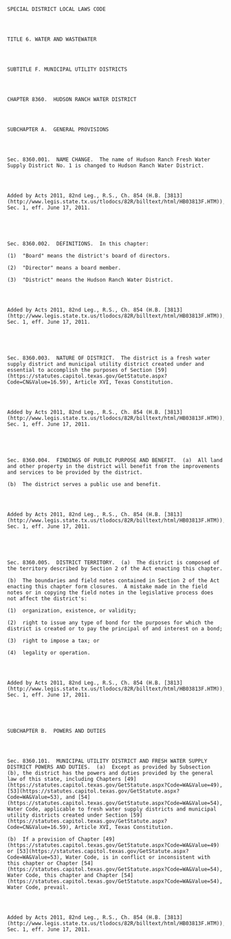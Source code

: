 ﻿
    
    
    	
    					
    
    
    SPECIAL DISTRICT LOCAL LAWS CODE
    
      
    
    
    TITLE 6. WATER AND WASTEWATER
    
      
    
    
    SUBTITLE F. MUNICIPAL UTILITY DISTRICTS
    
      
    
    
    CHAPTER 8360.  HUDSON RANCH WATER DISTRICT
    
      
    
    
    SUBCHAPTER A.  GENERAL PROVISIONS
    
      
    
    
    Sec. 8360.001.  NAME CHANGE.  The name of Hudson Ranch Fresh Water Supply District No. 1 is changed to Hudson Ranch Water District.
    
    
    
    
    Added by Acts 2011, 82nd Leg., R.S., Ch. 854 (H.B. [3813](http://www.legis.state.tx.us/tlodocs/82R/billtext/html/HB03813F.HTM)), Sec. 1, eff. June 17, 2011.
    
    
    
    
    
    Sec. 8360.002.  DEFINITIONS.  In this chapter:
    
    (1)  "Board" means the district's board of directors.
    
    (2)  "Director" means a board member.
    
    (3)  "District" means the Hudson Ranch Water District.
    
    
    
    
    Added by Acts 2011, 82nd Leg., R.S., Ch. 854 (H.B. [3813](http://www.legis.state.tx.us/tlodocs/82R/billtext/html/HB03813F.HTM)), Sec. 1, eff. June 17, 2011.
    
    
    
    
    
    Sec. 8360.003.  NATURE OF DISTRICT.  The district is a fresh water supply district and municipal utility district created under and essential to accomplish the purposes of Section [59](https://statutes.capitol.texas.gov/GetStatute.aspx?Code=CN&Value=16.59), Article XVI, Texas Constitution.
    
    
    
    
    Added by Acts 2011, 82nd Leg., R.S., Ch. 854 (H.B. [3813](http://www.legis.state.tx.us/tlodocs/82R/billtext/html/HB03813F.HTM)), Sec. 1, eff. June 17, 2011.
    
    
    
    
    
    Sec. 8360.004.  FINDINGS OF PUBLIC PURPOSE AND BENEFIT.  (a)  All land and other property in the district will benefit from the improvements and services to be provided by the district.
    
    (b)  The district serves a public use and benefit.
    
    
    
    
    Added by Acts 2011, 82nd Leg., R.S., Ch. 854 (H.B. [3813](http://www.legis.state.tx.us/tlodocs/82R/billtext/html/HB03813F.HTM)), Sec. 1, eff. June 17, 2011.
    
    
    
    
    
    Sec. 8360.005.  DISTRICT TERRITORY.  (a)  The district is composed of the territory described by Section 2 of the Act enacting this chapter.
    
    (b)  The boundaries and field notes contained in Section 2 of the Act enacting this chapter form closures.  A mistake made in the field notes or in copying the field notes in the legislative process does not affect the district's:
    
    (1)  organization, existence, or validity;
    
    (2)  right to issue any type of bond for the purposes for which the district is created or to pay the principal of and interest on a bond;
    
    (3)  right to impose a tax; or
    
    (4)  legality or operation.
    
    
    
    
    Added by Acts 2011, 82nd Leg., R.S., Ch. 854 (H.B. [3813](http://www.legis.state.tx.us/tlodocs/82R/billtext/html/HB03813F.HTM)), Sec. 1, eff. June 17, 2011.
    
    
    
    
    
    SUBCHAPTER B.  POWERS AND DUTIES
    
      
    
    
    Sec. 8360.101.  MUNICIPAL UTILITY DISTRICT AND FRESH WATER SUPPLY DISTRICT POWERS AND DUTIES.  (a)  Except as provided by Subsection (b), the district has the powers and duties provided by the general law of this state, including Chapters [49](https://statutes.capitol.texas.gov/GetStatute.aspx?Code=WA&Value=49), [53](https://statutes.capitol.texas.gov/GetStatute.aspx?Code=WA&Value=53), and [54](https://statutes.capitol.texas.gov/GetStatute.aspx?Code=WA&Value=54), Water Code, applicable to fresh water supply districts and municipal utility districts created under Section [59](https://statutes.capitol.texas.gov/GetStatute.aspx?Code=CN&Value=16.59), Article XVI, Texas Constitution.
    
    (b)  If a provision of Chapter [49](https://statutes.capitol.texas.gov/GetStatute.aspx?Code=WA&Value=49) or [53](https://statutes.capitol.texas.gov/GetStatute.aspx?Code=WA&Value=53), Water Code, is in conflict or inconsistent with this chapter or Chapter [54](https://statutes.capitol.texas.gov/GetStatute.aspx?Code=WA&Value=54), Water Code, this chapter and Chapter [54](https://statutes.capitol.texas.gov/GetStatute.aspx?Code=WA&Value=54), Water Code, prevail.
    
    
    
    
    Added by Acts 2011, 82nd Leg., R.S., Ch. 854 (H.B. [3813](http://www.legis.state.tx.us/tlodocs/82R/billtext/html/HB03813F.HTM)), Sec. 1, eff. June 17, 2011.
    
    
    
    
    				
